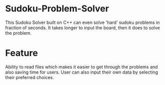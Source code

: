 # Sudoku-Problem-Solver
This Sudoku Solver built on C++ can even solve 'hard' sudoku problems in fraction of seconds.
 It takes longer to input the board, then it does to solve the problem.
 
 # Feature
 Ability to read files which makes it easier to get through the problems and also saving time for users.
 User can also input their own data by selecting their preferred choices. 
